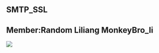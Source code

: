 ## SMTP_SSL
## Member:Random Liliang MonkeyBro_li
![](https://github.com/korok1999/SMTP_SSL/raw/master/image/tiaoxi.jpg)
